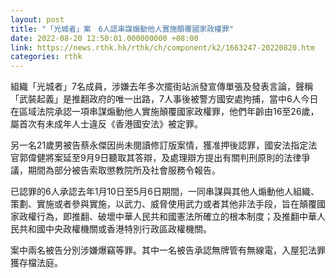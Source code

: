 ```yaml
---
layout: post
title: "「光城者」案　6人認串謀煽動他人實施顛覆國家政權罪"
date: 2022-08-20 12:50:01.000000000 +08:00
link: https://news.rthk.hk/rthk/ch/component/k2/1663247-20220820.htm
categories: rthk
---
```


組織「光城者」7名成員，涉嫌去年多次擺街站派發宣傳單張及發表言論，聲稱「武裝起義」是推翻政府的唯一出路，7人事後被警方國安處拘捕，當中6人今日在區域法院承認一項串謀煽動他人實施顛覆國家政權罪，他們年齡由16至26歲，屬首次有未成年人士違反《香港國安法》被定罪。

另一名21歲男被告蔡永傑因尚未閱讀修訂版案情，獲准押後認罪，國安法指定法官郭偉健將案延至9月9日聽取其答辯，及處理辯方提出有關判刑原則的法律爭議，期間為部分被告索取懲教院所及社會服務令報告。

已認罪的6人承認去年1月10日至5月6日期間，一同串謀與其他人煽動他人組織、策劃、實施或者參與實施，以武力、威脅使用武力或者其他非法手段，旨在顛覆國家政權行為，即推翻、破壞中華人民共和國憲法所確立的根本制度；及推翻中華人民共和國中央政權機關或香港特別行政區政權機關。

案中兩名被告分別涉嫌爆竊等罪。其中一名被告承認無牌管有無線電，入屋犯法罪獲存檔法庭。
